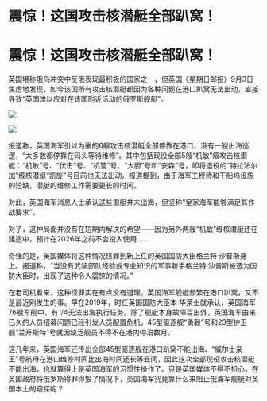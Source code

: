 # 震惊！这国攻击核潜艇全部趴窝！

# 震惊！这国攻击核潜艇全部趴窝！

英国堪称俄乌冲突中反俄表现最积极的国家之一，但英国《星期日邮报》9月3日焦虑地发现，如今该国所有攻击核潜艇都因为各种问题在港口趴窝无法出动，直接导致“英国难以应对在该国附近活动的俄罗斯舰艇”。

![](https://inews.gtimg.com/news_bt/O36XUPTIkvKPeyQzlpfJxz5j5_XaKqM5SP0YCbdC80S7sAA/1000)

![](https://inews.gtimg.com/news_bt/O9S7xwfxk4VLDCY9a6F5JocCgk-3UNoUPV9r3Rb4MOlpsAA/1000)

报道称，英国海军引以为豪的6艘攻击核潜艇全部停靠在港口，没有一艘出海巡逻，“大多数都停靠在码头等待维修”。其中包括现役全部5艘“机敏”级攻击核潜艇：“机敏”号、“伏击”号、“机警”号、“大胆”号和“安森”号，即将退役的“特拉法尔加”级核潜艇“凯旋”号目前也无法出动。报道提到，由于海军工程师和干船坞设施的短缺，潜艇的维修工作需要更长的时间。

对此，英国海军消息人士承认这些潜艇并未出海，但坚称“皇家海军能够满足其作战要求”。

对了，这种局面并没有在短期内解决的希望——因为另外两艘“机敏”级核潜艇还在建造中，预计在2026年之前不会投入使用……

奇怪的是，英国媒体将这种情况怪罪到新上任的英国国防大臣格兰特·沙普斯身上。报道称，“当没有武装部队经验或专业知识的军事新手格兰特·沙普斯被选为国防大臣时，出现了这种令人震惊的情况。”

在老司机看来，这种怪罪实在有点没有道理。英国海军舰艇频繁在港口趴窝，又不是最近刚发生的事。早在2019年，时任英国国防大臣本·华莱士就承认，英国海军76艘军舰中，有1/4无法出海执行任务。除了舰艇本身故障百出外，英国海军由来已久的人员招募问题已经引发人员配置危机，45型驱逐舰“勇毅”号和23型护卫舰“兰开斯特”号就因缺乏舰员不得不在港内停泊数月。

这几年来，英国海军还传出全部45型驱逐舰在港口趴窝不能出海、“威尔士亲王”号航母在港口维修时间比出海时间还长等丑闻，因此这次全部现役攻击核潜艇不能出海，也就算得上是英国海军的习惯性操作了。只是英国媒体不得不担心，在英国政府将俄罗斯得罪得狠了情况下，英国海军究竟靠什么来阻止俄海军舰艇对英国本土的窥探呢？

